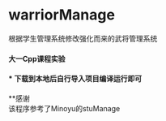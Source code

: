 # warriorManage  
根据学生管理系统修改强化而来的武将管理系统
#### 大一Cpp课程实验  
#### * 下载到本地后自行导入项目编译运行即可  

**感谢  
该程序参考了Minoyu的stuManage  
